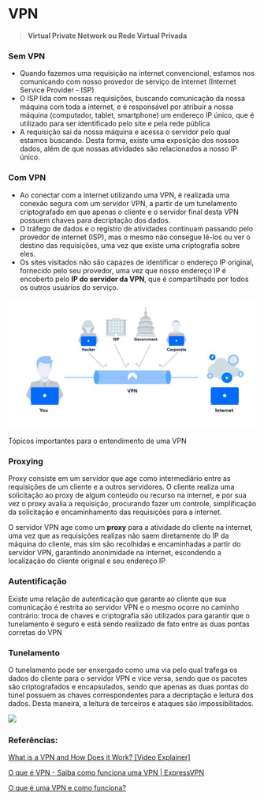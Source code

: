 # VPN

> **Virtual Private Network ou Rede Virtual Privada**

### Sem VPN

- Quando fazemos uma requisição na internet convencional, estamos nos comunicando com nosso provedor de serviço de internet (Internet Service Provider - ISP)
- O ISP lida com nossas requisições, buscando comunicação da nossa máquina com toda a internet, e é responsável por atribuir a nossa máquina (computador, tablet, smartphone) um endereço IP único, que é utilizado para ser identificado pelo site e pela rede pública
- A requisição sai da nossa máquina e acessa o servidor pelo qual estamos buscando. Desta forma, existe uma exposição dos nossos dados, além de que nossas atividades são relacionados a nosso IP único.

### Com VPN

- Ao conectar com a internet utilizando uma VPN, é realizada uma conexão segura com um servidor VPN, a partir de um tunelamento criptografado em que apenas o cliente e o servidor final desta VPN possuem chaves para decriptação dos dados.
- O tráfego de dados e o registro de atividades continuam passando pelo provedor de internet (ISP), mas o mesmo não consegue lê-los ou ver o destino das requisições, uma vez que existe uma criptografia sobre eles.
- Os sites visitados não são capazes de identificar o endereço IP original, fornecido pelo seu provedor, uma vez que nosso endereço IP é encoberto pelo **IP do servidor da VPN**, que é compartilhado por todos os outros usuários do serviço.

![](img/vpn1.png)

Tópicos importantes para o entendimento de uma VPN

### Proxying

Proxy consiste em um servidor que age como intermediário entre as requisições de um cliente e a outros servidores. O cliente realiza uma solicitação ao proxy de algum conteúdo ou recurso na internet, e por sua vez o proxy avalia a requisição, procurando fazer um controle, simplificação da solicitação e encaminhamento das requisições para a internet. 

O servidor VPN age como um **proxy** para a atividade do cliente na internet, uma vez que as requisições realizas não saem diretamente do IP da máquina do cliente, mas sim são recolhidas e encaminhadas a partir do servidor VPN, garantindo anonimidade na internet, escondendo a localização do cliente original e seu endereço IP

### Autentificação

Existe uma relação de autenticação que garante ao cliente que sua comunicação é restrita ao servidor VPN e o mesmo ocorre no caminho contrário: troca de chaves e criptografia são utilizados para garantir que o tunelamento é seguro e está sendo realizado de fato entre as duas pontas corretas do VPN

 

### Tunelamento

O tunelamento pode ser enxergado como uma via pelo qual trafega os dados do cliente para o servidor VPN e vice versa, sendo que os pacotes são criptografados e encapsulados, sendo que apenas as duas pontas do túnel possuem as chaves correspondentes para a decriptação e leitura dos dados. Desta maneira, a leitura de terceiros e ataques são impossibilitados. 

![](img/vpn-ping.gif)

### Referências:

[What is a VPN and How Does it Work? [Video Explainer]](https://www.youtube.com/watch?v=_wQTRMBAvzg)

[O que é VPN - Saiba como funciona uma VPN | ExpressVPN](https://www.expressvpn.com/pt/what-is-vpn)

[O que é uma VPN e como funciona?](https://www.kaspersky.com.br/resource-center/definitions/what-is-a-vpn)
